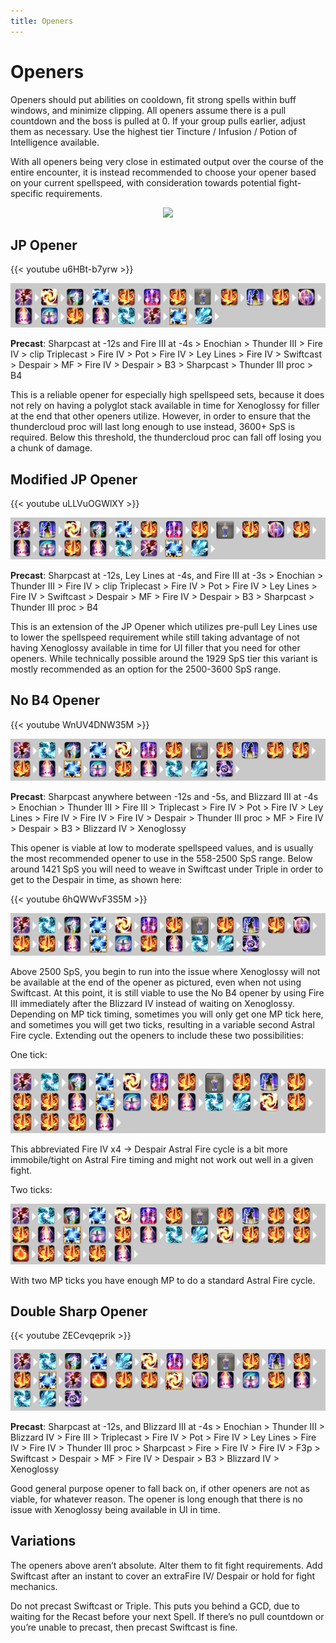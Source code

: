 ```yaml
---
title: Openers
---
```

# Openers

Openers should put abilities on cooldown, fit strong spells within buff windows, and minimize clipping. All openers assume there is a pull countdown and the boss is pulled at 0. If your group pulls earlier, adjust them as necessary. Use the highest tier Tincture / Infusion / Potion of Intelligence available.

With all openers being very close in estimated output over the course of the entire encounter, it is instead recommended to choose your opener based on your current spellspeed, with consideration towards potential fight-specific requirements.

<div align="center">

![](https://cdn.discordapp.com/attachments/592613187245834260/812071330458370078/unknown.png)

</div>

## JP Opener

{{< youtube u6HBt-b7yrw >}}

![](/img/jp.png)

**Precast**: Sharpcast at -12s and Fire III at -4s > Enochian > Thunder III > Fire IV > clip Triplecast > Fire IV > Pot > Fire IV > Ley Lines > Fire IV > Swiftcast > Despair > MF > Fire IV > Despair > B3 > Sharpcast > Thunder III proc > B4

This is a reliable opener for especially high spellspeed sets, because it does not rely on having a polyglot stack available in time for Xenoglossy for filler at the end that other openers utilize. However, in order to ensure that the thundercloud proc will last long enough to use instead, 3600+ SpS is required. Below this threshold, the thundercloud proc can fall off losing you a chunk of damage.

## Modified JP Opener

{{< youtube uLLVuOGWlXY >}}

![](/img/modjp.png)

**Precast**: Sharpcast at -12s, Ley Lines at -4s, and Fire III at -3s > Enochian > Thunder III > Fire IV > clip Triplecast > Fire IV > Pot > Fire IV > Ley Lines > Fire IV > Swiftcast > Despair > MF > Fire IV > Despair > B3 > Sharpcast > Thunder III proc > B4

This is an extension of the JP Opener which utilizes pre-pull Ley Lines use to lower the spellspeed requirement while still taking advantage of not having Xenoglossy available in time for UI filler that you need for other openers. While technically possible around the 1929 SpS tier this variant is mostly recommended as an option for the 2500-3600 SpS range.

## No B4 Opener

{{< youtube WnUV4DNW35M >}}

![](/img/nob41.png)

**Precast**: Sharpcast anywhere between -12s and -5s, and Blizzard III at -4s > Enochian > Thunder III > Fire III > Triplecast > Fire IV > Pot > Fire IV > Ley Lines > Fire IV > Fire IV > Fire IV > Despair > Thunder III proc > MF > Fire IV > Despair > B3 > Blizzard IV > Xenoglossy

This opener is viable at low to moderate spellspeed values, and is usually the most recommended opener to use in the 558-2500 SpS range. Below around 1421 SpS you will need to weave in Swiftcast under Triple in order to get to the Despair in time, as shown here:

{{< youtube 6hQWWvF3S5M >}}

![](/img/nob42.png)

Above 2500 SpS, you begin to run into the issue where Xenoglossy will not be available at the end of the opener as pictured, even when not using Swiftcast.  At this point, it is still viable to use the No B4 opener by using Fire III immediately after the Blizzard IV instead of waiting on Xenoglossy. Depending on MP tick timing, sometimes you will only get one MP tick here, and sometimes you will get two ticks, resulting in a variable second Astral Fire cycle. Extending out the openers to include these two possibilities:

One tick:

![](/img/nob41tick.png)

This abbreviated Fire IV x4 -> Despair Astral Fire cycle is a bit more immobile/tight on Astral Fire timing and might not work out well in a given fight.

Two ticks:

![](/img/nob42tick.png)

With two MP ticks you have enough MP to do a standard Astral Fire cycle.

## Double Sharp Opener

{{< youtube ZECevqeprik >}}

![](/img/doublesharp.png)

**Precast**: Sharpcast at -12s, and Blizzard III at -4s > Enochian > Thunder III > Blizzard IV > Fire III > Triplecast > Fire IV > Pot > Fire IV > Ley Lines > Fire IV > Fire IV > Thunder III proc > Sharpcast > Fire > Fire IV > Fire IV > F3p > Swiftcast > Despair > MF > Fire IV > Despair > B3 > Blizzard IV > Xenoglossy

Good general purpose opener to fall back on, if other openers are not as viable, for whatever reason. The opener is long enough that there is no issue with Xenoglossy being available in UI in time.

## Variations

The openers above aren’t absolute. Alter them to fit fight requirements. Add Swiftcast after an instant to cover an extraFire IV/ Despair or hold for fight mechanics. 

Do not precast Swiftcast or Triple. This puts you behind a GCD, due to waiting for the Recast before your next Spell. If there’s no pull countdown or you’re unable to precast, then precast Swiftcast is fine.
